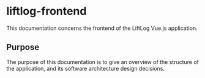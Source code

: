 # liftlog-frontend

This documentation concerns the frontend of the LiftLog Vue.js application.

## Purpose

The purpose of this documentation is to give an overview of the structure of the
application, and its software architecture design decisions.


